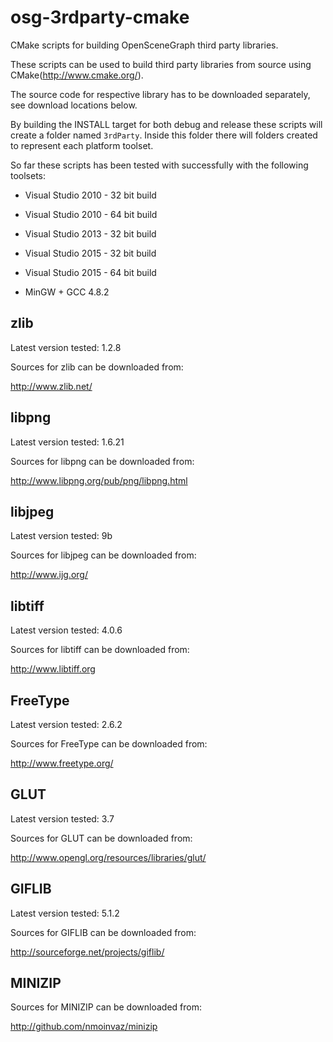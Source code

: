 osg-3rdparty-cmake
==================

CMake scripts for building OpenSceneGraph third party libraries.

These scripts can be used to build third party libraries from source using CMake(http://www.cmake.org/). 

The source code for respective library has to be downloaded separately, see download locations below.

By building the INSTALL target for both debug and release these scripts will create a folder named `3rdParty`.
Inside this folder there will folders created to represent each platform toolset.

So far these scripts has been tested with successfully with the following toolsets:

* Visual Studio 2010 - 32 bit build
* Visual Studio 2010 - 64 bit build

* Visual Studio 2013 - 32 bit build

* Visual Studio 2015 - 32 bit build
* Visual Studio 2015 - 64 bit build

* MinGW + GCC 4.8.2


zlib
----
Latest version tested: 1.2.8

Sources for zlib can be downloaded from:

http://www.zlib.net/


libpng
------
Latest version tested: 1.6.21

Sources for libpng can be downloaded from:

http://www.libpng.org/pub/png/libpng.html


libjpeg
-------
Latest version tested: 9b

Sources for libjpeg can be downloaded from:

http://www.ijg.org/


libtiff
-------
Latest version tested: 4.0.6

Sources for libtiff can be downloaded from:

http://www.libtiff.org


FreeType
--------
Latest version tested: 2.6.2

Sources for FreeType can be downloaded from:

http://www.freetype.org/


GLUT
----
Latest version tested: 3.7

Sources for GLUT can be downloaded from:

http://www.opengl.org/resources/libraries/glut/


GIFLIB
------
Latest version tested: 5.1.2

Sources for GIFLIB can be downloaded from:

http://sourceforge.net/projects/giflib/


MINIZIP
-------

Sources for MINIZIP can be downloaded from:

http://github.com/nmoinvaz/minizip
